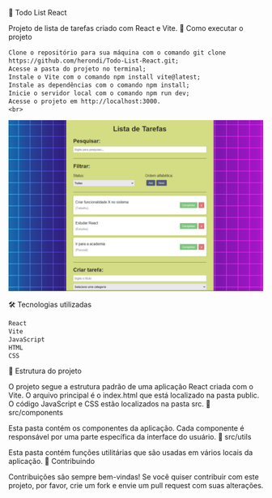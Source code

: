📝 Todo List React

Projeto de lista de tarefas criado com React e Vite.
🚀 Como executar o projeto

    Clone o repositório para sua máquina com o comando git clone https://github.com/herondi/Todo-List-React.git;
    Acesse a pasta do projeto no terminal;
    Instale o Vite com o comando npm install vite@latest;
    Instale as dependências com o comando npm install;
    Inicie o servidor local com o comando npm run dev;
    Acesse o projeto em http://localhost:3000.
    <br>
![Imagem do projeto](https://github.com/herondi/Todo-List-React/blob/master/src/img/WhatsApp%20Image%202023-06-25%20at%2011.15.47.jpeg)


🛠️ Tecnologias utilizadas

    React
    Vite
    JavaScript
    HTML
    CSS

📂 Estrutura do projeto

O projeto segue a estrutura padrão de uma aplicação React criada com o Vite. O arquivo principal é o index.html que está localizado na pasta public. O código JavaScript e CSS estão localizados na pasta src.
📁 src/components

Esta pasta contém os componentes da aplicação. Cada componente é responsável por uma parte específica da interface do usuário.
📁 src/utils

Esta pasta contém funções utilitárias que são usadas em vários locais da aplicação.
🤝 Contribuindo

Contribuições são sempre bem-vindas! Se você quiser contribuir com este projeto, por favor, crie um fork e envie um pull request com suas alterações.
